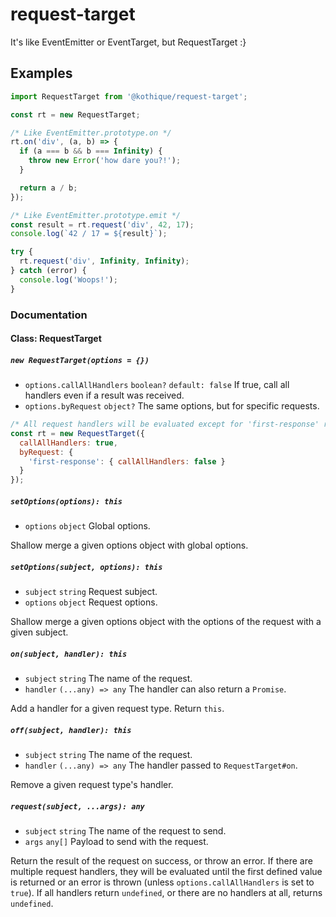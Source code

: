 request-target
============

It's like EventEmitter or EventTarget, but RequestTarget :}

## Examples

```js
import RequestTarget from '@kothique/request-target';

const rt = new RequestTarget;

/* Like EventEmitter.prototype.on */
rt.on('div', (a, b) => {
  if (a === b && b === Infinity) {
    throw new Error('how dare you?!');
  }

  return a / b;
});

/* Like EventEmitter.prototype.emit */
const result = rt.request('div', 42, 17);
console.log(`42 / 17 = ${result}`);

try {
  rt.request('div', Infinity, Infinity);
} catch (error) {
  console.log('Woops!');
}
```

### Documentation

#### Class: RequestTarget

##### `new RequestTarget(options = {})`

- `options.callAllHandlers` `boolean?` `default: false` If true, call all handlers even if a result was received.
- `options.byRequest` `object?` The same options, but for specific requests.

```js
/* All request handlers will be evaluated except for 'first-response' request. */
const rt = new RequestTarget({
  callAllHandlers: true,
  byRequest: {
    'first-response': { callAllHandlers: false }
  }
});
```

##### `setOptions(options): this`

- `options` `object` Global options.

Shallow merge a given options object with global options.

##### `setOptions(subject, options): this`

- `subject` `string` Request subject.
- `options` `object` Request options.

Shallow merge a given options object with the options of the request with a given subject.

##### `on(subject, handler): this`

- `subject` `string` The name of the request.
- `handler` `(...any) => any` The handler can also return a `Promise`.

Add a handler for a given request type. Return `this`.

##### `off(subject, handler): this`

- `subject` `string` The name of the request.
- `handler` `(...any) => any` The handler passed to `RequestTarget#on`.

Remove a given request type's handler.

##### `request(subject, ...args): any`

- `subject` `string` The name of the request to send.
- `args` `any[]` Payload to send with the request.

Return the result of the request on success, or throw an error. If there are
multiple request handlers, they will be evaluated until the first defined value
is returned or an error is thrown (unless `options.callAllHandlers` is set to `true`).
If all handlers return `undefined`, or there are no handlers at all, returns `undefined`.
